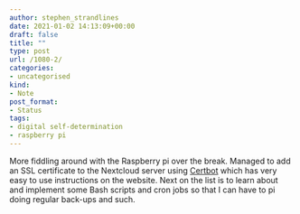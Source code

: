 ```yaml
---
author: stephen_strandlines
date: 2021-01-02 14:13:09+00:00
draft: false
title: ""
type: post
url: /1080-2/
categories:
- uncategorised
kind:
- Note
post_format:
- Status
tags:
- digital self-determination
- raspberry pi
---
```


More fiddling around with the Raspberry pi over the break. Managed to add an SSL certificate to the Nextcloud server using [Certbot](https://certbot.eff.org) which has very easy to use instructions on the website. Next on the list is to learn about and implement some Bash scripts and cron jobs so that I can have to pi doing regular back-ups and such.
